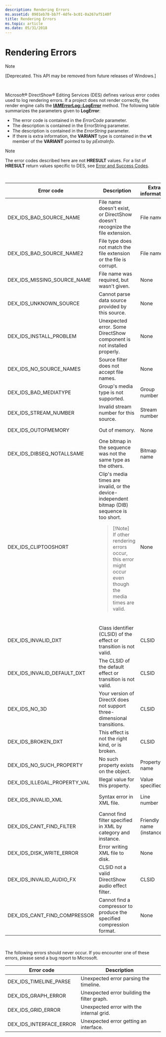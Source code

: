 ```yaml
---
description: Rendering Errors
ms.assetid: 8901eb78-bb7f-4dfe-bc01-0a267af5140f
title: Rendering Errors
ms.topic: article
ms.date: 05/31/2018
---
```


# Rendering Errors

> [!Note]  
> \[Deprecated. This API may be removed from future releases of Windows.\]

 

Microsoft® DirectShow® Editing Services (DES) defines various error codes used to log rendering errors. If a project does not render correctly, the render engine calls the [**IAMErrorLog::LogError**](iamerrorlog-logerror.md) method. The following table summarizes the parameters given to **LogError**:

-   The error code is contained in the *ErrorCode* parameter.
-   The description is contained in the ErrorString parameter.
-   The description is contained in the *ErrorString* parameter.
-   If there is extra information, the **VARIANT** type is contained in the **vt** member of the **VARIANT** pointed to by *pExtraInfo*.

> [!Note]  
> The error codes described here are not **HRESULT** values. For a list of **HRESULT** return values specific to DES, see [Error and Success Codes](error-and-success-codes.md).

 




| Error code | Description | Extra information | Variant type | 
|------------|-------------|-------------------|--------------|
| DEX_IDS_BAD_SOURCE_NAME | File name doesn't exist, or DirectShow doesn't recognize the file extension. | File name | <strong>BSTR</strong> | 
| DEX_IDS_BAD_SOURCE_NAME2 | File type does not match the file extension or the file is corrupt. | File name | <strong>BSTR</strong> | 
| DEX_IDS_MISSING_SOURCE_NAME | File name was required, but wasn't given. | None | Not applicable | 
| DEX_IDS_UNKNOWN_SOURCE | Cannot parse data source provided by this source. | None | Not applicable | 
| DEX_IDS_INSTALL_PROBLEM | Unexpected error. Some DirectShow component is not installed properly. | None | Not applicable | 
| DEX_IDS_NO_SOURCE_NAMES | Source filter does not accept file names. | None | Not applicable | 
| DEX_IDS_BAD_MEDIATYPE | Group's media type is not supported. | Group number | <strong>int</strong> | 
| DEX_IDS_STREAM_NUMBER | Invalid stream number for this source. | Stream number | <strong>int</strong> | 
| DEX_IDS_OUTOFMEMORY | Out of memory. | None | Not applicable | 
| DEX_IDS_DIBSEQ_NOTALLSAME | One bitmap in the sequence was not the same type as the others. | Bitmap name | <strong>BSTR</strong> | 
| DEX_IDS_CLIPTOOSHORT | Clip's media times are invalid, or the device-independent bitmap (DIB) sequence is too short.<blockquote>[!Note]<br />If other rendering errors occur, this error might occur even though the media times are valid.</blockquote><br /> | None | Not applicable | 
| DEX_IDS_INVALID_DXT | Class identifier (CLSID) of the effect or transition is not valid. | CLSID | <strong>BSTR</strong> | 
| DEX_IDS_INVALID_DEFAULT_DXT | The CLSID of the default effect or transition is not valid. | CLSID | <strong>BSTR</strong> | 
| DEX_IDS_NO_3D | Your version of DirectX does not support three-dimensional transitions. | CLSID | <strong>BSTR</strong> | 
| DEX_IDS_BROKEN_DXT | This effect is not the right kind, or is broken. | CLSID | <strong>BSTR</strong> | 
| DEX_IDS_NO_SUCH_PROPERTY | No such property exists on the object. | Property name | <strong>BSTR</strong> | 
| DEX_IDS_ILLEGAL_PROPERTY_VAL | Illegal value for this property. | Value specified | <strong>VARIANT</strong> | 
| DEX_IDS_INVALID_XML | Syntax error in XML file. | Line number | VT_I4 (4-byte integer) | 
| DEX_IDS_CANT_FIND_FILTER | Cannot find filter specified in XML by category and instance. | Friendly name (instance) | <strong>BSTR</strong> | 
| DEX_IDS_DISK_WRITE_ERROR | Error writing XML file to disk. | None | Not applicable | 
| DEX_IDS_INVALID_AUDIO_FX | CLSID not a valid DirectShow audio effect filter. | CLSID | <strong>BSTR</strong> | 
| DEX_IDS_CANT_FIND_COMPRESSOR | Cannot find a compressor to produce the specified compression format. | None | Not applicable | 




 

The following errors should never occur. If you encounter one of these errors, please send a bug report to Microsoft.



| Error code                 | Description                                 |
|----------------------------|---------------------------------------------|
| DEX\_IDS\_TIMELINE\_PARSE  | Unexpected error parsing the timeline.      |
| DEX\_IDS\_GRAPH\_ERROR     | Unexpected error building the filter graph. |
| DEX\_IDS\_GRID\_ERROR      | Unexpected error with the internal grid.    |
| DEX\_IDS\_INTERFACE\_ERROR | Unexpected error getting an interface.      |



 

 

 




